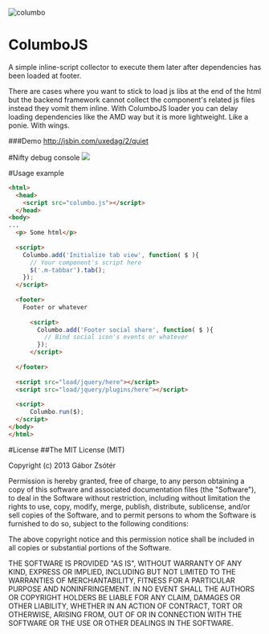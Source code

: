 ![columbo](https://raw.github.com/zsitro/ColumboJS/master/columbo.png)

ColumboJS
=========

A simple inline-script collector to execute them later after dependencies has been loaded at footer.

There are cases where you want to stick to load js libs at the end of the html but the backend framework cannot collect the component's related js files instead they vomit them inline.
With ColumboJS loader you can delay loading dependencies like the AMD way but it is more lightweight. Like a ponie. With wings.

###Demo
http://jsbin.com/uxedag/2/quiet

#Nifty debug console
![](https://raw.github.com/zsitro/ColumboJS/master/screenshot_console.jpg)

#Usage example

```html
<html>
  <head>
    <script src="columbo.js"></script>
  </head>
<body>
...
  <p> Some html</p>
  
  <script>
    Columbo.add('Initialize tab view', function( $ ){  
      // Your component's script here
      $('.m-tabbar').tab();  
    });
  </script>
  
  <footer>
    Footer or whatever
    
      <script>
        Columbo.add('Footer social share', function( $ ){  
          // Bind social icon's events or whatever
        });
      </script>
    
  </footer>
  
  <script src="load/jquery/here"></script>
  <script src="load/jquery/plugins/here"></script>
  
  <script>
      Columbo.run($);
  </script>
</body>
</html>

```

#License
##The MIT License (MIT)

Copyright (c) 2013 Gábor Zsótér

Permission is hereby granted, free of charge, to any person obtaining a copy of
this software and associated documentation files (the "Software"), to deal in
the Software without restriction, including without limitation the rights to
use, copy, modify, merge, publish, distribute, sublicense, and/or sell copies of
the Software, and to permit persons to whom the Software is furnished to do so,
subject to the following conditions:

The above copyright notice and this permission notice shall be included in all
copies or substantial portions of the Software.

THE SOFTWARE IS PROVIDED "AS IS", WITHOUT WARRANTY OF ANY KIND, EXPRESS OR
IMPLIED, INCLUDING BUT NOT LIMITED TO THE WARRANTIES OF MERCHANTABILITY, FITNESS
FOR A PARTICULAR PURPOSE AND NONINFRINGEMENT. IN NO EVENT SHALL THE AUTHORS OR
COPYRIGHT HOLDERS BE LIABLE FOR ANY CLAIM, DAMAGES OR OTHER LIABILITY, WHETHER
IN AN ACTION OF CONTRACT, TORT OR OTHERWISE, ARISING FROM, OUT OF OR IN
CONNECTION WITH THE SOFTWARE OR THE USE OR OTHER DEALINGS IN THE SOFTWARE.

